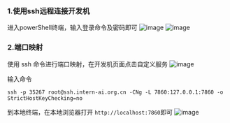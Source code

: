 ### 1.使用ssh远程连接开发机

进入powerShell终端，输入登录命令及密码即可
![image](https://github.com/user-attachments/assets/490657da-1557-4eed-82b8-d67f77caae3f)
![image](https://github.com/user-attachments/assets/4523b3c4-d4d2-48c3-a7af-9be784bd3e55)


### 2.端口映射
使用 ssh 命令进行端口映射，在开发机页面点击自定义服务
![image](https://github.com/user-attachments/assets/850688d7-bf5a-4b6e-ad32-7bfa77ccbbfc)


输入命令

`ssh -p 35267 root@ssh.intern-ai.org.cn -CNg -L 7860:127.0.0.1:7860 -o StrictHostKeyChecking=no`

到本地终端，在本地浏览器打开
`http://localhost:7860`即可
![image](https://github.com/user-attachments/assets/88e98fee-1e50-4de1-aee2-936ff2849339)
